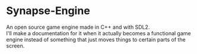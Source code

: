 # Synapse-Engine
An open source game engine made in C++ and with SDL2.\
I'll make a documentation for it when it actually becomes a functional game engine instead of something that just moves things to certain parts of the screen.
